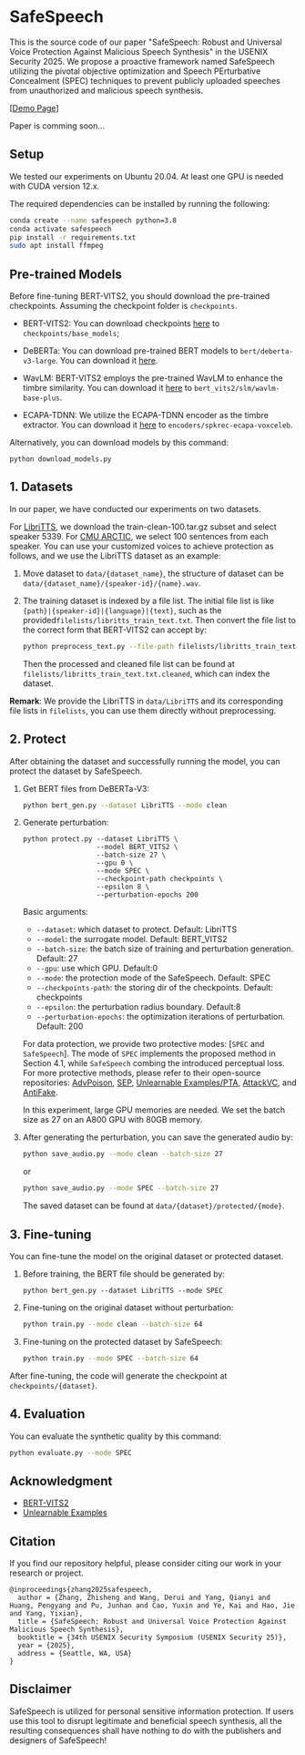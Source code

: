 # SafeSpeech

This is the source code of our paper "SafeSpeech: Robust and Universal Voice Protection Against Malicious Speech Synthesis" in the USENIX Security 2025. We propose a proactive framework named SafeSpeech utilizing the pivotal objective optimization and Speech PErturbative Concealment (SPEC) techniques to prevent publicly uploaded speeches from unauthorized and malicious speech synthesis.


\[[Demo Page](https://wxzyd123.github.io/safespeech)\]

Paper is comming soon...



## Setup
We tested our experiments on Ubuntu 20.04. At least one GPU is needed with CUDA version 12.x.

The required dependencies can be installed by running the following:

```bash
conda create --name safespeech python=3.8
conda activate safespeech
pip install -r requirements.txt
sudo apt install ffmpeg
```



## Pre-trained Models

Before fine-tuning BERT-VITS2, you should download the pre-trained checkpoints. Assuming the checkpoint folder is `checkpoints`.

- BERT-VITS2: You can download checkpoints [here](https://huggingface.co/OedoSoldier/Bert-VITS2-2.3/tree/main) to `checkpoints/base_models`;

- DeBERTa: You can download pre-trained BERT models to `bert/deberta-v3-large`. You can download it [here](https://huggingface.co/microsoft/deberta-v3-large).

- WavLM: BERT-VITS2 employs the pre-trained WavLM to enhance the timbre similarity. You can download it [here](https://huggingface.co/microsoft/wavlm-base-plus) to `bert_vits2/slm/wavlm-base-plus`.
- ECAPA-TDNN: We utilize the ECAPA-TDNN encoder as the timbre extractor. You can download it [here](https://huggingface.co/speechbrain/spkrec-ecapa-voxceleb) to `encoders/spkrec-ecapa-voxceleb`.

Alternatively, you can download models by this command:
```
python download_models.py
```



## 1. Datasets

In our paper, we have conducted our experiments on two datasets.

For [LibriTTS](http://www.openslr.org/60/), we download the train-clean-100.tar.gz subset and select speaker 5339. For [CMU ARCTIC](http://festvox.org/cmu_arctic/packed/), we select 100 sentences from each speaker. You can use your customized voices to achieve protection as follows, and we use the LibriTTS dataset as an example:

1. Move dataset to `data/{dataset_name}`, the structure of dataset can be `data/{dataset_name}/{speaker-id}/{name}.wav`.
  
2. The training dataset is indexed by a file list. The initial file list is like `{path}|{speaker-id}|{language}|{text}`, such as the provided`filelists/libritts_train_text.txt`. Then convert the file list to the correct form that BERT-VITS2 can accept by:
   ```bash
   python preprocess_text.py --file-path filelists/libritts_train_text.txt
   ```
   Then the processed and cleaned file list can be found at `filelists/libritts_train_text.txt.cleaned`, which can index the dataset.


**Remark**: We provide the LibriTTS in `data/LibriTTS` and its corresponding file lists in `filelists`, you can use them directly without preprocessing.



## 2. Protect

After obtaining the dataset and successfully running the model, you can protect the dataset by SafeSpeech.

1. Get BERT files from DeBERTa-V3:
   ```bash
   python bert_gen.py --dataset LibriTTS --mode clean
   ```

2. Generate perturbation:
   ```
   python protect.py --dataset LibriTTS \
                     --model BERT_VITS2 \
                     --batch-size 27 \
                     --gpu 0 \
                     --mode SPEC \
                     --checkpoint-path checkpoints \
                     --epsilon 8 \
                     --perturbation-epochs 200
   ```

    Basic arguments:

   - `--dataset`: which dataset to protect. Default: LibriTTS
   - `--model`: the surrogate model. Default: BERT_VITS2
   - `--batch-size`: the batch size of training and perturbation generation. Default: 27
   - `--gpu`: use which GPU. Default:0
   - `--mode`: the protection mode of the SafeSpeech. Default: SPEC
   - `--checkpoints-path`: the storing dir of the checkpoints. Default: checkpoints 
   - `--epsilon`: the perturbation radius boundary. Default:8
   - `--perturbation-epochs`: the optimization iterations of perturbation. Default: 200

    For data protection, we provide two protective modes: [`SPEC` and `SafeSpeech`]. The mode of `SPEC` implements the proposed method in Section 4.1, while `SafeSpeech` combing the introduced perceptual loss. For more protective methods, please refer to their open-source repositories: [AdvPoison](https://arxiv.org/abs/2106.10807), [SEP](https://github.com/Sizhe-Chen/SEP), [Unlearnable Examples/PTA](https://github.com/HanxunH/Unlearnable-Examples), [AttackVC](https://github.com/cyhuang-tw/attack-vc), and [AntiFake](https://github.com/WUSTL-CSPL/AntiFake).

    In this experiment, large GPU memories are needed. We set the batch size as 27 on an A800 GPU with 80GB memory. 

3. After generating the perturbation, you can save the generated audio by:

    ```bash
    python save_audio.py --mode clean --batch-size 27
    ```

    or

    ```bash
    python save_audio.py --mode SPEC --batch-size 27
    ```

    The saved dataset can be found at `data/{dataset}/protected/{mode}`.



## 3. Fine-tuning

You can fine-tune the model on the original dataset or protected dataset.

1. Before training, the BERT file should be generated by:
    ```
    python bert_gen.py --dataset LibriTTS --mode SPEC
    ```

2. Fine-tuning on the original dataset without perturbation:
    ```bash
    python train.py --mode clean --batch-size 64
    ```

3. Fine-tuning on the protected dataset by SafeSpeech:
    ```bash
    python train.py --mode SPEC --batch-size 64
    ```

After fine-tuning, the code will generate the checkpoint at `checkpoints/{dataset}`.



## 4. Evaluation

You can evaluate the synthetic quality by this command:
```bash
python evaluate.py --mode SPEC
```



## **Acknowledgment**

- [BERT-VITS2](https://github.com/fishaudio/Bert-VITS2)
- [Unlearnable Examples](https://github.com/HanxunH/Unlearnable-Examples)



## Citation

If you find our repository helpful, please consider citing our work in your research or project.

```
@inproceedings{zhang2025safespeech,
  author = {Zhang, Zhisheng and Wang, Derui and Yang, Qianyi and Huang, Pengyang and Pu, Junhan and Cao, Yuxin and Ye, Kai and Hao, Jie and Yang, Yixian},
  title = {SafeSpeech: Robust and Universal Voice Protection Against Malicious Speech Synthesis},
  booktitle = {34th USENIX Security Symposium (USENIX Security 25)},
  year = {2025},
  address = {Seattle, WA, USA}
}
```




## Disclaimer
SafeSpeech is utilized for personal sensitive information protection. If users use this tool to disrupt legitimate and beneficial speech synthesis, all the resulting consequences shall have nothing to do with the publishers and designers of SafeSpeech!
